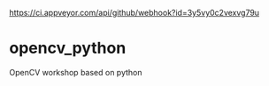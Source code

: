 https://ci.appveyor.com/api/github/webhook?id=3y5vy0c2vexvg79u


# opencv_python
OpenCV workshop based on python 


